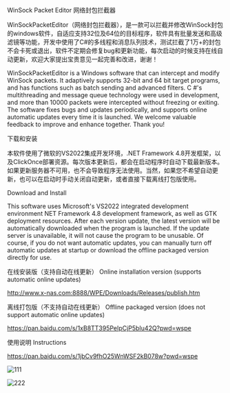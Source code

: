 WinSock Packet Editor 网络封包拦截器

WinSockPacketEditor（网络封包拦截器），是一款可以拦截并修改WinSock封包的windows软件，自适应支持32位及64位的目标程序，软件具有批量发送和高级滤镜等功能，开发中使用了C#的多线程和消息队列技术，测试拦截了1万+的封包不会卡死或退出，软件不定期会修复bug和更新功能，每次启动的时候支持在线自动更新，欢迎大家提出宝贵意见一起完善和改进，谢谢！

WinSockPacketEditor is a Windows software that can intercept and modify WinSock packets. It adaptively supports 32-bit and 64 bit target programs, and has functions such as batch sending and advanced filters. C #'s multithreading and message queue technology were used in development, and more than 10000 packets were intercepted without freezing or exiting. The software fixes bugs and updates periodically, and supports online automatic updates every time it is launched. We welcome valuable feedback to improve and enhance together. 
Thank you!

下载和安装

本软件使用了微软的VS2022集成开发环境，.NET Framework 4.8开发框架，以及ClickOnce部署资源。每次版本更新后，都会在启动程序时自动下载最新版本。如果更新服务器不可用，也不会导致程序无法使用。当然，如果您不希望自动更新，也可以在启动时手动关闭自动更新，或者直接下载离线打包版使用。

Download and Install

This software uses Microsoft's VS2022 integrated development environment NET Framework 4.8 development framework, as well as GTK deployment resources. After each version update, the latest version will be automatically downloaded when the program is launched. If the update server is unavailable, it will not cause the program to be unusable. Of course, if you do not want automatic updates, you can manually turn off automatic updates at startup or download the offline packaged version directly for use.

在线安装版（支持自动在线更新）
Online installation version (supports automatic online updates)

http://www.x-nas.com:8888/WPE/Downloads/Releases/publish.htm

离线打包版（不支持自动在线更新）
Offline packaged version (does not support automatic online updates)

https://pan.baidu.com/s/1xB8TT395PeIpCjP5bIu42Q?pwd=wspe

使用说明 Instructions

https://pan.baidu.com/s/1jbCv9fhO25WnWSF2kB078w?pwd=wspe


![111](https://github.com/user-attachments/assets/3983ecdc-c062-4e6b-b95d-3dfb2d392860)

![222](https://github.com/user-attachments/assets/97a0091f-b33d-4f85-b340-771d9c276ae1)
